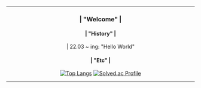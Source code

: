 <div align = center>
           
--- 
### | "Welcome" |      
                       
                 
#### | "History" |
<div> | 22.03 ~ ing: "Hello World" </div>  
   
#### | "Etc" |
[![Top Langs](https://github-readme-stats.vercel.app/api/top-langs/?username=momomomoon&layout=compact)](https://github.com/anuraghazra/github-readme-stats) [![Solved.ac Profile](http://mazassumnida.wtf/api/v2/generate_badge?boj=ansdj1908)](https://solved.ac/ansdj1908/)

   
---
</div>

 
 
